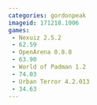 ```yaml
---
categories: gordonpeak
imageid: 171218.1006
games:
 - Nexuiz 2.5.2
 - 62.59
 - OpenArena 0.8.8
 - 63.90
 - World of Padman 1.2
 - 74.03
 - Urban Terror 4.2.013
 - 34.63
---
```

